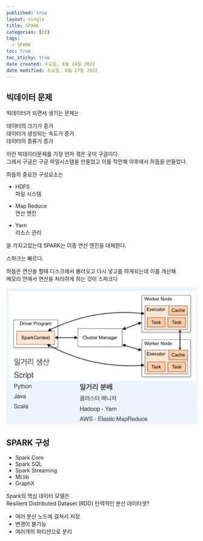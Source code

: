 ```yaml
---
published: true
layout: single
title: SPARK
categories: [DE]
tags:
  - SPARK
toc: true
toc_sticky: true
date created: 수요일, 8월 24일 2022
date modified: 토요일, 8월 27일 2022
---
```


## 빅데이터 문제
빅데이터가 되면서 생기는 문제는

데이터의 크기가 증가  
데이터가 생성되는 속도가 증가  
데이터의 종류가 증가  

이런 빅데이터문제를 가장 먼저 겪은 곳이 구글이다.  
그래서 구글은 구글 파일시스템을 만들었고 이를 착안해 야후에서 하둡을 만들었다.  

하둡의 중요한 구성요소는

- HDFS  
  파일 시스템  

- Map Reduce  
  연산 엔진

- Yarn  
  리소스 관리

을 가지고있는데 SPARK는 이중 연산 엔진을 대체한다.  

스파크는 빠르다.

하둡은 연산을 할때 디스크에서 불러오고 다시 넣고를 하게되는데 이를 개선해  
메모리 안에서 연산을 처리하게 하는 것이 스파크다

![](https://raw.githubusercontent.com/Cloudblack/Forpicture/image//img/20220824205306.png)

## SPARK 구성
- Spark Core  
- Spark SQL  
- Spark Streaming  
- MLlib  
- GraphX


Spark의 핵심 데이터 모델은  
Resilient Distributed Dataset (RDD) 탄력적인 분산 데이터셋?
- 여러 분산 노드에 걸쳐서 저장
- 변경이 불가능
- 여러개의 파티션으로 분리
